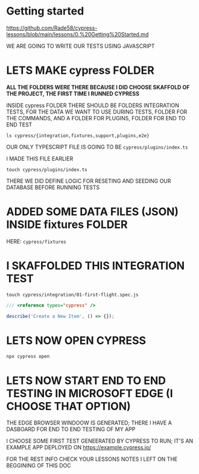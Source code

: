 # Getting started

<https://github.com/Rade58/cypress-lessons/blob/main/lessons/0.%20Getting%20Started.md>


WE ARE GOING TO WRITE OUR TESTS USING JAVASCRIPT

# LETS MAKE cypress FOLDER

**ALL THE FOLDERS WERE THERE BECAUSE I DID CHOOSE SKAFFOLD OF THE PROJECT, THE FIRST TIME I RUNNED CYPRESS**

INSIDE cypress FOLDER THERE SHOULD BE FOLDERS INTEGRATION TESTS, FOR THE DATA WE WANT TO USE DURING TESTS, FOLDER FOR THE COMMANDS, AND A FOLDER FOR PLUGINS, FOLDER FOR END TO END TEST

```
ls cypress/{integration,fixtures,support,plugins,e2e}
```

OUR ONLY TYPESCRIPT FILE IS GOING TO BE `cypress/plugins/index.ts`

I MADE THIS FILE EARLIER

```
touch cypress/plugins/index.ts
```

THERE WE DID DEFINE LOGIC FOR RESETING AND SEEDING OUR DATABASE BEFORE RUNNING TESTS

# ADDED SOME DATA FILES (JSON) INSIDE fixtures FOLDER

HERE: `cypress/fixtures`

# I SKAFFOLDED THIS INTEGRATION TEST 

```
touch cypress/integration/01-first-flight.spec.js
```

```js
/// <reference types="cypress" />

describe('Create a New Item', () => {});

```


# LETS NOW OPEN CYPRESS

```
npx cypress open
```


# LETS NOW START END TO END TESTING IN MICROSOFT EDGE (I CHOOSE THAT OPTION)

THE EDGE BROWSER WINDOOW IS GENERATED; THERE I HAVE A DASBOARD FOR END TO END TESTING OF MY APP

I CHOOSE SOME FIRST TEST GENEERATED BY CYPRESS TO RUN; IT'S AN EXAMPLE APP DEPLOYED ON <https://example.cypress.io/>

FOR THE REST INFO CHECK YOUR LESSONS NOTES I LEFT ON THE BEGGINING OF THIS DOC
